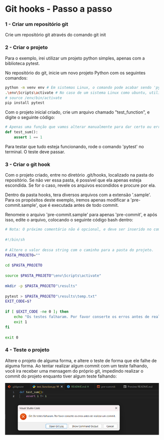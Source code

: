 # Git hooks - Passo a passo

### 1 - Criar um repositório git
Crie um repositório git através do comando git init

### 2 - Criar o projeto
Para o exemplo, irei utilizar um projeto python simples, apenas com a biblioteca pytest.

No repositório do git, inicie um novo projeto Python com os seguintes comandos:
```bash
python -m venv env # Em sistemas Linux, o comando pode acabar sendo 'python3' ao invés de 'python'
.\env\Scripts\activate # No caso de um sistema Linux como ubuntu, utilize o seguinte comando:
# source /env/bin/activate
pip install pytest
```

Com o projeto inicial criado, crie um arquivo chamado "test_function", e digite o seguinte código:
```python
# Apenas uma função que vamos alterar manualmente para dar certo ou errado.
def test_sum():
    assert 1 == 1
```

Para testar que tudo esteja funcionando, rode o comando 'pytest' no terminal. O teste deve passar.

### 3 - Criar o git hook
Com o projeto criado, entre no diretório .git/hooks, localizado na pasta do repositório.
Se não ver essa pasta, é possível que ela apenas esteja escondida. Se for o caso, revele os arquivos escondidos e procure
por ela.

Dentro da pasta hooks, tera diversos arquivos com a extensão '.sample'. Para os propósitos deste exemplo, iremos apenas
modificar a 'pre-commit.sample', que é executada antes de todo commit.

Renomeie o arquivo 'pre-commit.sample' para apenas 'pre-commit', e após isso, edite o arquivo, colocando o seguinte
código bash dentro:

```bash
# Nota: O próximo comentário não é opcional, e deve ser inserido no começo do arquivo.

#!/bin/sh

# Altere o valor dessa string com o caminho para a pasta do projeto.
PASTA_PROJETO=""

cd $PASTA_PROJETO

source $PASTA_PROJETO"\env\Scripts\activate"

mkdir -p $PASTA_PROJETO"\results"

pytest > $PASTA_PROJETO"\results\temp.txt"
EXIT_CODE=$?

if [ $EXIT_CODE -ne 0 ]; then
    echo "Os testes falharam. Por favor conserte os erros antes de realizar um commit."
    exit 1
fi

exit 0
```

### 4 - Teste o projeto

Altere o projeto de alguma forma, e altere o teste de forma que ele falhe de alguma forma. Ao tentar realizar algum commit
com um teste falhando, você ira receber uma mensagem do próprio git, impedindo realizar o commit do projeto enquanto
tiver algum teste falhando:

![alt text](image.png)